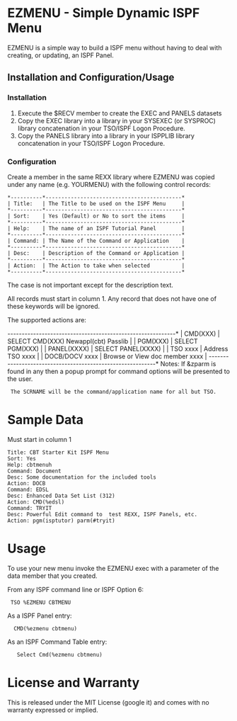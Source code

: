 # EZMENU - Simple Dynamic ISPF Menu

EZMENU is a simple way to build a ISPF menu without having to deal with
creating, or updating, an ISPF Panel.

## Installation and Configuration/Usage

### Installation

1. Execute the $RECV member to create the EXEC and PANELS datasets
2. Copy the EXEC library into a library in your SYSEXEC (or SYSPROC)
   library concatenation in your TSO/ISPF Logon Procedure.
3. Copy the PANELS library into a library in your ISPPLIB library
   concatenation in your TSO/ISPF Logon Procedure.

### Configuration

Create a member in the same REXX library where EZMENU was copied under
any name (e.g. YOURMENU) with the following control records:

    *----------*-------------------------------------------*
    | Title:   | The Title to be used on the ISPF Menu     |
    *----------*-------------------------------------------*
    | Sort:    | Yes (Default) or No to sort the items     |
    *----------*-------------------------------------------*
    | Help:    | The name of an ISPF Tutorial Panel        |
    *----------*-------------------------------------------*
    | Command: | The Name of the Command or Application    |
    *----------*-------------------------------------------*
    | Desc:    | Description of the Command or Application |
    *----------*-------------------------------------------*
    | Action:  | The Action to take when selected          |
    *----------*-------------------------------------------*

The case is not important except for the description text.

All records must start in column 1. Any record that does not have one of
these keywords will be ignored.

The supported actions are:

   *---------------------*--------------------------------------*
   |     CMD(XXX)        | SELECT CMD(XXX) Newappl(cbt) Passlib |
   |     PGM(XXX)        | SELECT PGM(XXX)                      |
   |     PANEL(XXXX)     | SELECT PANEL(XXXX)                   |
   |     TSO xxxx        | Address TSO xxxx                     |
   |     DOCB/DOCV xxxx  | Browse or View doc member xxxx       |
   *---------------------*--------------------------------------*
  Notes:
     If &zparm is found in any then a popup prompt for command options
     will be presented to the user.

     The SCRNAME will be the command/application name for all but TSO.

# Sample Data

Must start in column 1

    Title: CBT Starter Kit ISPF Menu
    Sort: Yes
    Help: cbtmenuh
    Command: Document
    Desc: Some documentation for the included tools
    Action: DOCB
    Command: EDSL
    Desc: Enhanced Data Set List (312)
    Action: CMD(%edsl)
    Command: TRYIT
    Desc: Powerful Edit command to  test REXX, ISPF Panels, etc.
    Action: pgm(isptutor) parm(#tryit)

# Usage

To use your new menu invoke the EZMENU exec with a parameter of the
data member that you created.

From any ISPF command line or ISPF Option 6:

     TSO %EZMENU CBTMENU

As a ISPF Panel entry:

      CMD(%ezmenu cbtmenu)

As an ISPF Command Table entry:

       Select Cmd(%ezmenu cbtmenu)

# License and Warranty

This is released under the MIT License (google it) and comes with
no warranty expressed or implied.
